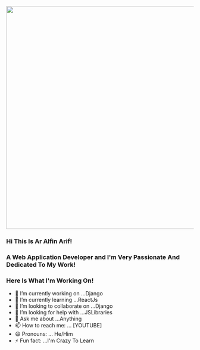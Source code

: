 <img src="https://scontent.fruh2-1.fna.fbcdn.net/v/t1.0-9/p720x720/99131982_109375237453317_7477490074666401792_o.jpg?_nc_cat=110&ccb=1-3&_nc_sid=e3f864&_nc_ohc=B1qF8Rp6HJgAX-n9BQy&_nc_oc=AQmB5u9yovl0xhqF1xgQeG2rGpBuckXAjAHZ5WX1a-A3DYySHpCKm38HqFnZ3HLCW3s&_nc_ht=scontent.fruh2-1.fna&tp=6&oh=75533703e27a2552a34d75ad222209a0&oe=606DF89A" width="600">

### Hi This Is Ar Alfin Arif!

### A Web Application Developer and I'm Very Passionate And Dedicated To My Work!

### Here Is What I'm Working On!

- 🔭 I’m currently working on ...Django
- 🌱 I’m currently learning ...ReactJs
- 👯 I’m looking to collaborate on ...Django
- 🤔 I’m looking for help with ...JSLibraries
- 💬 Ask me about ...Anything
- 📫 How to reach me: ... [YOUTUBE]
- 😄 Pronouns: ... He/Him
- ⚡ Fun fact: ...I'm Crazy To Learn
